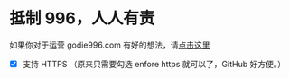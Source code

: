 # 抵制 996，人人有责

如果你对于运营 godie996.com 有好的想法，请[点击这里](https://github.com/godie996/contribution/issues/new)


- [x] 支持 HTTPS （原来只需要勾选 enfore https 就可以了，GitHub 好方便。）
